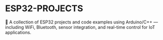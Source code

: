 # ESP32-PROJECTS
🧠 A collection of ESP32 projects and code examples using Arduino/C++ — including WiFi, Bluetooth, sensor integration, and real-time control for IoT applications.
